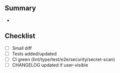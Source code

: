 ## Summary
- 

## Checklist
- [ ] Small diff
- [ ] Tests added/updated
- [ ] CI green (lint/type/test/e2e/security/secret-scan)
- [ ] CHANGELOG updated if user-visible